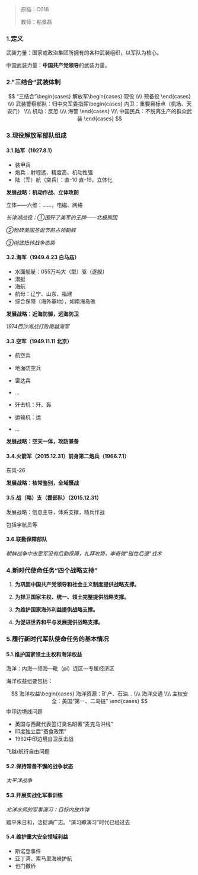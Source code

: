 > 原档：C018
>
> 教师：粘景磊

### 1.定义

武装力量：国家或政治集团所拥有的各种武装组织，以军队为核心。

中国武装力量：**中国共产党领导**的武装力量。

### 2."三结合“武装体制

$$
“三结合”\begin{cases}
解放军\begin{cases}
现役 \\\\
预备役
\end{cases} \\\\
武装警察部队：归中央军委指挥\begin{cases}
内卫：重要目标点（机场、天安门） \\\\
机动：反恐 \\\\
海警
\end{cases} \\\\
中国民兵：不脱离生产的群众武装
\end{cases}
$$

### 3.现役解放军部队组成

#### 3.1.陆军（1927.8.1）

- 装甲兵
- 炮兵：射程远、精度高、机动性强
- 陆（军）航（空兵）：直-10 直-19，立体化

**发展战略：机动作战、立体攻防**

立体——六维：......，电磁、网络

*长津湖战役：①围歼了美军的王牌——北极熊团*

*②粉碎美国圣诞节前占领朝鲜*

*③彻底扭转战争态势*

#### 3.2.海军（1949.4.23 白马庙）

- 水面舰艇：055万吨大（型）驱（逐舰）
- 潜艇
- 海航
- 航母：辽宁、山东、福建
- 综合保障（海外基地），如南海岛礁

**发展战略：近海防御，远海防卫**

*1974西沙海战打败南越海军*

#### 3.3.空军（1949.11.11 北京）

- 航空兵
- 地面防空兵
- 雷达兵
- ...

- 歼击机：歼、轰
- 运输机：运
- ...

**发展战略：空天一体，攻防兼备**

#### 3.4.火箭军（2015.12.31）前身第二炮兵（1966.7.1）

东风-26

**发展战略：核常鉴别，全域慑战**

#### 3.5.战（略）支（援部队）（2015.12.31）

发展战略：信息主导，体系支撑，精兵作战

包括宇航员等

#### 3.6.联勤保障部队

*朝鲜战争中志愿军没有后勤保障，礼拜攻势，李奇微“磁性后退”战术*

### 4.新时代使命任务“四个战略支持”

1. **为巩固中国共产党领导和社会主义制度提供战略支撑。**
2. **为捍卫国家主权、统一、领土完整提供战略支撑。**

3. **为维护国家海外利益提供战略支撑。**

4. **为促进世界和平与发展提供战略支撑。**

### 5.履行新时代军队使命任务的基本情况

#### 5.1.维护国家领土主权和海洋权益

海洋：内海—领海—毗（pí）连区—专属经济区

海洋权益组要包括：

$$
海洋权益\begin{cases}
海洋资源：矿产、石油... \\\\
海洋交通 \\\\
主权安全：美国“第一、二岛链”
\end{cases}
$$
中印边境线问题

- 英国与西藏代表签订臭名昭著“麦克马洪线”
- 印度独立后“蚕食政策”
- 1962中印边境自卫反击战

飞越/航行自由问题

#### 5.2.保持常备不懈的战争状态

*太平洋战争*

#### 5.3.开展实战化军事训练

*北洋水师的军事演习：目标内放炸弹*

踏平朱日和，活捉满广志。“演习即演习”时代已经过去

#### 5.4.维护重大安全领域利益

- 斯诺登事件
- 亚丁湾、索马里海峡护航
- 也门撤侨